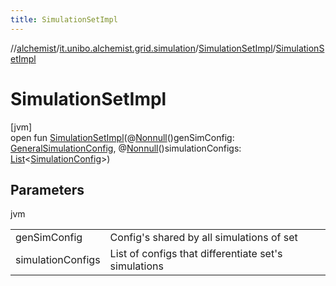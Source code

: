 ```yaml
---
title: SimulationSetImpl
---
```

//[alchemist](../../../index.html)/[it.unibo.alchemist.grid.simulation](../index.html)/[SimulationSetImpl](index.html)/[SimulationSetImpl](-simulation-set-impl.html)



# SimulationSetImpl



[jvm]\
open fun [SimulationSetImpl](-simulation-set-impl.html)(@[Nonnull](https://docs.oracle.com/javase/8/docs/api/javax/annotation/Nonnull.html)()genSimConfig: [GeneralSimulationConfig](../../it.unibo.alchemist.grid.config/-general-simulation-config/index.html), @[Nonnull](https://docs.oracle.com/javase/8/docs/api/javax/annotation/Nonnull.html)()simulationConfigs: [List](https://docs.oracle.com/javase/8/docs/api/java/util/List.html)<[SimulationConfig](../../it.unibo.alchemist.grid.config/-simulation-config/index.html)>)



## Parameters


jvm

| | |
|---|---|
| genSimConfig | Config's shared by all simulations of set |
| simulationConfigs | List of configs that differentiate set's simulations |




